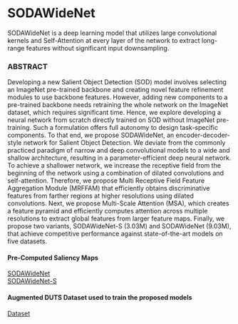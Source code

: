 # SODAWideNet
SODAWideNet is a deep learning model that utilizes large convolutional kernels and Self-Attention at every layer of the network to extract long-range features without significant input downsampling.

### ABSTRACT
Developing a new Salient Object Detection (SOD) model involves selecting an ImageNet pre-trained backbone and creating novel feature refinement modules to use backbone features. However, adding new components to a pre-trained backbone needs retraining the whole network on the ImageNet dataset, which requires significant time. Hence, we explore developing a neural network from scratch directly trained on SOD without ImageNet pre-training. Such a formulation offers full autonomy to design task-specific components. To that end, we propose SODAWideNet, an encoder-decoder-style network for Salient Object Detection. We deviate from the commonly practiced paradigm of narrow and deep convolutional models to a wide and shallow architecture, resulting in a parameter-efficient deep neural network. To achieve a shallower network, we increase the receptive field from the beginning of the network using a combination of dilated convolutions and self-attention. Therefore, we propose Multi Receptive Field Feature Aggregation Module (MRFFAM) that efficiently obtains discriminative features from farther regions at higher resolutions using dilated convolutions. Next, we propose Multi-Scale Attention (MSA), which creates a feature pyramid and efficiently computes attention across multiple resolutions to extract global features from larger feature maps. Finally, we propose two variants, SODAWideNet-S (3.03M) and SODAWideNet (9.03M), that achieve competitive performance against state-of-the-art models on five datasets.

#### Pre-Computed Saliency Maps

[SODAWideNet](https://drive.google.com/drive/folders/19yZ8hAOgvdHSkZsmyiWeDzZEFHybJdVV?usp=sharing) <br />
[SODAWideNet-S](https://drive.google.com/drive/folders/1rC11EUb9RocRKyXwLCd1AESY5ocjZ_ta?usp=sharing)

#### Augmented DUTS Dataset used to train the proposed models
[Dataset](https://drive.google.com/file/d/1-sxp99YoDRSQBebMWXLeI0tlkRsU_LrH/view?usp=sharing)
